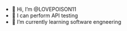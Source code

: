 - 👋 Hi, I’m @LOVEPOISON11
- 👀 I can perform API testing
- 🌱 I’m currently learning software engneering

<!---
LOVEPOISON11/LOVEPOISON11 is a ✨ special ✨ repository because its `README.md` (this file) appears on your GitHub profile.
You can click the Preview link to take a look at your changes.
--->
